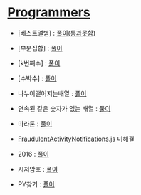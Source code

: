 # [Programmers](https://programmers.co.kr)

- [베스트앨범] :  [풀이(통과못함)](https://github.com/KaKaFE/Algorithm_practice/blob/master/album.js)

- [부분집합] : [풀이](https://github.com/KaKaFE/Algorithm_practice/blob/master/Subset.js)

- [k번째수] : [풀이](https://github.com/KaKaFE/Algorithm_practice/blob/master/findK.js)

- [수박수] : [풀이](https://github.com/KaKaFE/Algorithm_practice/blob/master/watermelon.js)

- 나누어떨어지는배열 : [풀이](https://github.com/KaKaFE/Algorithm_practice/blob/master/zerodivision.js)

- 연속된 같은 숫자가 없는 배열 : [풀이](https://github.com/KaKaFE/Algorithm_practice/blob/master/uniqueArr.js)

- 마라톤 : [풀이](https://github.com/KaKaFE/Algorithm_practice/blob/master/Marathon.js)

- [FraudulentActivityNotifications.js](https://github.com/KaKaFE/Algorithm_practice/blob/master/FraudulentActivityNotifications.js) 미해결
- 2016 : [풀이](https://github.com/KaKaFE/Algorithm_practice/blob/master/2016.js)

- 시저암호 : [풀이](https://github.com/KaKaFE/Algorithm_practice/blob/master/caesar_chiper.js)

- PY찾기 : [풀이](https://github.com/KaKaFE/Algorithm_practice/blob/master/P_Y.js)